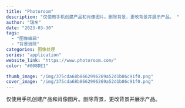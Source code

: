```yaml
---
title: "Photoroom"
description: "仅使用手机创建产品和肖像图片。删除背景，更改背景并展示产品。 "
author: "瑞东"
date: "2023-03-30"
tags:
  - "图像编辑"
  - "背景消除"
categories: 图像处理
series: "application"
website_link: "https://www.photoroom.com/"
color: "#008DE1"

thumb_image: "/img/375cda68b8662996269a52d1b86c91f0.png"
cover_image: "/img/375cda68b8662996269a52d1b86c91f0.png"
---
```


仅使用手机创建产品和肖像图片。删除背景，更改背景并展示产品。 